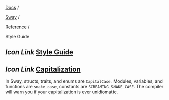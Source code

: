 [Docs](https://docs.fuel.network/) /

[Sway](https://docs.fuel.network/docs/sway/) /

[Reference](https://docs.fuel.network/docs/sway/reference/) /

Style Guide

## _Icon Link_ [Style Guide](https://docs.fuel.network/docs/sway/reference/style_guide/\#style-guide)

## _Icon Link_ [Capitalization](https://docs.fuel.network/docs/sway/reference/style_guide/\#capitalization)

In Sway, structs, traits, and enums are `CapitalCase`. Modules, variables, and functions are `snake_case`, constants are `SCREAMING_SNAKE_CASE`. The compiler will warn you if your capitalization is ever unidiomatic.
